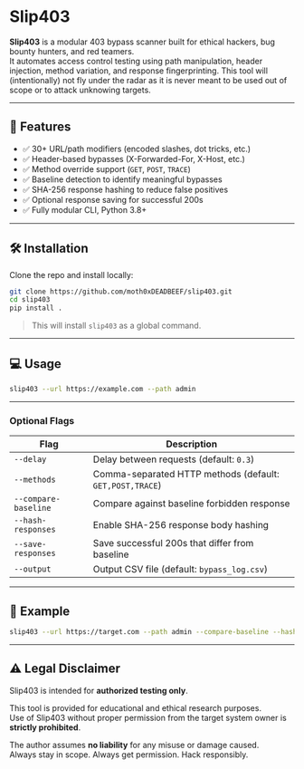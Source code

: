 # Slip403

**Slip403** is a modular 403 bypass scanner built for ethical hackers, bug bounty hunters, and red teamers.  
It automates access control testing using path manipulation, header injection, method variation, and response fingerprinting.
This tool will (intentionally) not fly under the radar as it is never meant to be used out of scope or to attack unknowing targets.

---

## 🚀 Features

- ✅ 30+ URL/path modifiers (encoded slashes, dot tricks, etc.)
- ✅ Header-based bypasses (X-Forwarded-For, X-Host, etc.)
- ✅ Method override support (`GET`, `POST`, `TRACE`)
- ✅ Baseline detection to identify meaningful bypasses
- ✅ SHA-256 response hashing to reduce false positives
- ✅ Optional response saving for successful 200s
- ✅ Fully modular CLI, Python 3.8+

---

## 🛠 Installation

Clone the repo and install locally:

```bash
git clone https://github.com/moth0xDEADBEEF/slip403.git
cd slip403
pip install .
```

> This will install `slip403` as a global command.

---

## 💻 Usage

```bash
slip403 --url https://example.com --path admin
```

---

### Optional Flags

| Flag                 | Description                                              |
|----------------------|----------------------------------------------------------|
| `--delay`            | Delay between requests (default: `0.3`)                 |
| `--methods`          | Comma-separated HTTP methods (default: `GET,POST,TRACE`)|
| `--compare-baseline` | Compare against baseline forbidden response             |
| `--hash-responses`   | Enable SHA-256 response body hashing                    |
| `--save-responses`   | Save successful 200s that differ from baseline          |
| `--output`           | Output CSV file (default: `bypass_log.csv`)            |

---

## 📂 Example

```bash
slip403 --url https://target.com --path admin --compare-baseline --hash-responses --save-responses
```

---

## ⚠️ Legal Disclaimer

Slip403 is intended for **authorized testing only**.

This tool is provided for educational and ethical research purposes.  
Use of Slip403 without proper permission from the target system owner is **strictly prohibited**.

The author assumes **no liability** for any misuse or damage caused.  
Always stay in scope. Always get permission. Hack responsibly.
